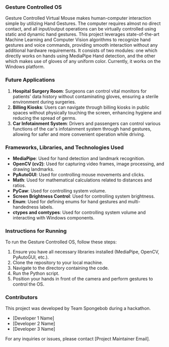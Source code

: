 ### Gesture Controlled OS

Gesture Controlled Virtual Mouse makes human-computer interaction simple by utilizing Hand Gestures. The computer requires almost no direct contact, and all input/output operations can be virtually controlled using static and dynamic hand gestures. This project leverages state-of-the-art Machine Learning and Computer Vision algorithms to recognize hand gestures and voice commands, providing smooth interaction without any additional hardware requirements. It consists of two modules: one which directly works on hands using MediaPipe Hand detection, and the other which makes use of gloves of any uniform color. Currently, it works on the Windows platform.

### Future Applications
1. **Hospital Surgery Room**: Surgeons can control vital monitors for patients' data history without contaminating gloves, ensuring a sterile environment during surgeries.
2. **Billing Kiosks**: Users can navigate through billing kiosks in public spaces without physically touching the screen, enhancing hygiene and reducing the spread of germs.
3. **Car Infotainment System**: Drivers and passengers can control various functions of the car's infotainment system through hand gestures, allowing for safer and more convenient operation while driving.

### Frameworks, Libraries, and Technologies Used
- **MediaPipe**: Used for hand detection and landmark recognition.
- **OpenCV (cv2)**: Used for capturing video frames, image processing, and drawing landmarks.
- **PyAutoGUI**: Used for controlling mouse movements and clicks.
- **Math**: Used for mathematical calculations related to distances and ratios.
- **PyCaw**: Used for controlling system volume.
- **Screen Brightness Control**: Used for controlling system brightness.
- **Enum**: Used for defining enums for hand gestures and multi-handedness labels.
- **ctypes and comtypes**: Used for controlling system volume and interacting with Windows components.

### Instructions for Running
To run the Gesture Controlled OS, follow these steps:

1. Ensure you have all necessary libraries installed (MediaPipe, OpenCV, PyAutoGUI, etc.).
2. Clone the repository to your local machine.
3. Navigate to the directory containing the code.
4. Run the Python script.
5. Position your hands in front of the camera and perform gestures to control the OS.

### Contributors
This project was developed by Team Spongebob during a hackathon.

- [Developer 1 Name]
- [Developer 2 Name]
- [Developer 3 Name]

For any inquiries or issues, please contact [Project Maintainer Email].
